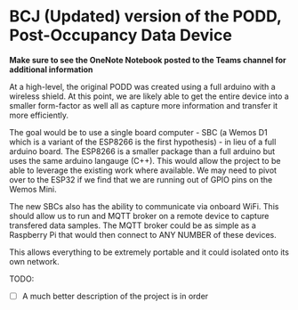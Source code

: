# BCJ (Updated) version of the PODD, Post-Occupancy Data Device

**Make sure to see the OneNote Notebook posted to the Teams channel for additional information**

At a high-level, the original PODD was created using a full arduino with a wireless shield.
At this point, we are likely able to get the entire device into a smaller form-factor as well all as capture more information and transfer it more efficiently.

The goal would be to use a single board computer - SBC (a Wemos D1 which is a variant of the ESP8266 is the first hypothesis) - in lieu of a full arduino board.
The ESP8266 is a smaller package than a full arduino but uses the same arduino langauge (C++).
This would allow the project to be able to leverage the existing work where available.
We may need to pivot over to the ESP32 if we find that we are running out of GPIO pins on the Wemos Mini.

The new SBCs also has the ability to communicate via onboard WiFi.
This should allow us to run and MQTT broker on a remote device to capture transfered data samples.
The MQTT broker could be as simple as a Raspberry Pi that would then connect to ANY NUMBER of these devices.

This allows everything to be extremely portable and it could isolated onto its own network.

TODO:

- [ ] A much better description of the project is in order

